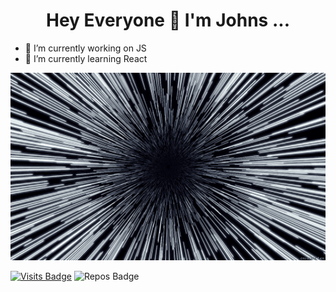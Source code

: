 <h1 align="center"><b>Hey Everyone 👋 I'm Johns  ...</b></h1>

- 🔭 I’m currently working on  JS
- 🌱 I’m currently learning   React 



<img src="https://github.com/DEVELOPER-IN-PROGRESS/DEVELOPER-IN-PROGRESS/blob/main/images/loop.gif" alt="" width="900px" height="300px">

[![Visits Badge](https://badges.pufler.dev/visits/developer-in-progress/developer-in-progress?style=?flat-square&color=blue)](https://github.com/developer-in-progress/developer-in-progress)
![Repos Badge](https://badges.pufler.dev/repos/developer-in-progress?style=flat-square&color=blue)

<!--p align="left"> <img src="https://komarev.com/ghpvc/?username=developer-in-progress" alt="johnsjoseph" /> </p-->







 

